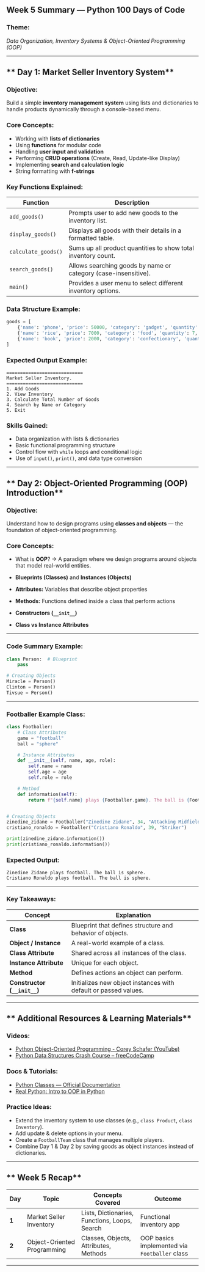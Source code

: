 ## **Week 5 Summary — Python 100 Days of Code**

### **Theme:**

_Data Organization, Inventory Systems & Object-Oriented Programming (OOP)_

---

## ** Day 1: Market Seller Inventory System**

### **Objective:**

Build a simple **inventory management system** using lists and dictionaries to handle products dynamically through a console-based menu.

### **Core Concepts:**

- Working with **lists of dictionaries**
- Using **functions** for modular code
- Handling **user input and validation**
- Performing **CRUD operations** (Create, Read, Update-like Display)
- Implementing **search and calculation logic**
- String formatting with **f-strings**

### **Key Functions Explained:**

| Function            | Description                                                    |
| ------------------- | -------------------------------------------------------------- |
| `add_goods()`       | Prompts user to add new goods to the inventory list.           |
| `display_goods()`   | Displays all goods with their details in a formatted table.    |
| `calculate_goods()` | Sums up all product quantities to show total inventory count.  |
| `search_goods()`    | Allows searching goods by name or category (case-insensitive). |
| `main()`            | Provides a user menu to select different inventory options.    |

### **Data Structure Example:**

```python
goods = [
    {'name': 'phone', 'price': 50000, 'category': 'gadget', 'quantity': 12, 'date': '28-10-2025'},
    {'name': 'rice', 'price': 7000, 'category': 'food', 'quantity': 7, 'date': '28-10-2025'},
    {'name': 'book', 'price': 2000, 'category': 'confectionary', 'quantity': 10, 'date': '28-10-2025'},
]
```

### **Expected Output Example:**

```
============================
Market Seller Inventory.
============================
1. Add Goods
2. View Inventory
3. Calculate Total Number of Goods
4. Search by Name or Category
5. Exit
```

### **Skills Gained:**

- Data organization with lists & dictionaries
- Basic functional programming structure
- Control flow with `while` loops and conditional logic
- Use of `input()`, `print()`, and data type conversion

---

## ** Day 2: Object-Oriented Programming (OOP) Introduction**

### **Objective:**

Understand how to design programs using **classes and objects** — the foundation of object-oriented programming.

### **Core Concepts:**

- What is **OOP**?
  → A paradigm where we design programs around objects that model real-world entities.

- **Blueprints (Classes)** and **Instances (Objects)**

- **Attributes:** Variables that describe object properties

- **Methods:** Functions defined inside a class that perform actions

- **Constructors (`__init__`)**

- **Class vs Instance Attributes**

---

### **Code Summary Example:**

```python
class Person:  # Blueprint
    pass

# Creating Objects
Miracle = Person()
Clinton = Person()
Tivsue = Person()
```

---

### **Footballer Example Class:**

```python
class Footballer:
    # Class Attributes
    game = "football"
    ball = "sphere"

    # Instance Attributes
    def __init__(self, name, age, role):
        self.name = name
        self.age = age
        self.role = role

    # Method
    def information(self):
        return f"{self.name} plays {Footballer.game}. The ball is {Footballer.ball}."


# Creating Objects
zinedine_zidane = Footballer("Zinedine Zidane", 34, "Attacking Midfielder")
cristiano_ronaldo = Footballer("Cristiano Ronaldo", 39, "Striker")

print(zinedine_zidane.information())
print(cristiano_ronaldo.information())
```

### **Expected Output:**

```
Zinedine Zidane plays football. The ball is sphere.
Cristiano Ronaldo plays football. The ball is sphere.
```

---

### **Key Takeaways:**

| Concept                      | Explanation                                                     |
| ---------------------------- | --------------------------------------------------------------- |
| **Class**                    | Blueprint that defines structure and behavior of objects.       |
| **Object / Instance**        | A real-world example of a class.                                |
| **Class Attribute**          | Shared across all instances of the class.                       |
| **Instance Attribute**       | Unique for each object.                                         |
| **Method**                   | Defines actions an object can perform.                          |
| **Constructor (`__init__`)** | Initializes new object instances with default or passed values. |

---

## ** Additional Resources & Learning Materials**

### **Videos:**

- [Python Object-Oriented Programming - Corey Schafer (YouTube)](https://www.youtube.com/watch?v=JeznW_7DlB0)
- [Python Data Structures Crash Course – freeCodeCamp](https://www.youtube.com/watch?v=WGJJIrtnfpk)

### **Docs & Tutorials:**

- [Python Classes — Official Documentation](https://docs.python.org/3/tutorial/classes.html)
- [Real Python: Intro to OOP in Python](https://realpython.com/python3-object-oriented-programming/)

### **Practice Ideas:**

- Extend the inventory system to use classes (e.g., `class Product`, `class Inventory`).
- Add update & delete options in your menu.
- Create a `FootballTeam` class that manages multiple players.
- Combine Day 1 & Day 2 by saving goods as object instances instead of dictionaries.

---

## ** Week 5 Recap**

| Day   | Topic                       | Concepts Covered                              | Outcome                                       |
| ----- | --------------------------- | --------------------------------------------- | --------------------------------------------- |
| **1** | Market Seller Inventory     | Lists, Dictionaries, Functions, Loops, Search | Functional inventory app                      |
| **2** | Object-Oriented Programming | Classes, Objects, Attributes, Methods         | OOP basics implemented via `Footballer` class |

---
